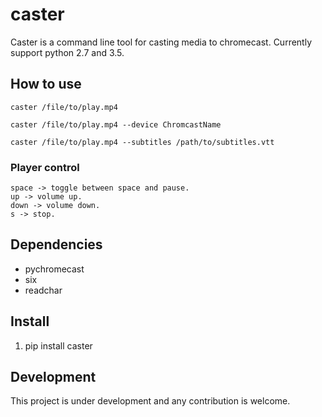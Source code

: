 caster
======

Caster is a command line tool for casting media to chromecast.
Currently support python 2.7 and 3.5.

How to use
-----------

```
caster /file/to/play.mp4

caster /file/to/play.mp4 --device ChromcastName

caster /file/to/play.mp4 --subtitles /path/to/subtitles.vtt
```

### Player control

```
space -> toggle between space and pause.
up -> volume up.
down -> volume down.
s -> stop.
```

Dependencies
------------

* pychromecast
* six
* readchar

Install
-------

1. pip install caster


Development
-----------

This project is under development and any contribution is welcome.


